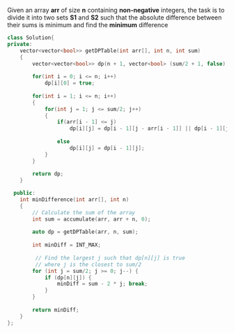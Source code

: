 Given an array **arr** of size **n** containing **non-negative** integers, the task is to divide it into two sets **S1** and **S2** such that the absolute difference between their sums is minimum and find the **minimum** difference
```cpp
class Solution{
private:
    vector<vector<bool>> getDPTable(int arr[], int n, int sum) 
    {
        vector<vector<bool>> dp(n + 1, vector<bool> (sum/2 + 1, false));
        
        for(int i = 0; i <= n; i++) 
            dp[i][0] = true;
        
        for(int i = 1; i <= n; i++) 
        {
            for(int j = 1; j <= sum/2; j++) 
            {
                if(arr[i - 1] <= j)
                    dp[i][j] = dp[i - 1][j - arr[i - 1]] || dp[i - 1][j];
                
                else
                    dp[i][j] = dp[i - 1][j]; 
            }
        }
        
        return dp;
    }

  public:
	int minDifference(int arr[], int n)  
    { 
	    // Calculate the sum of the array
	    int sum = accumulate(arr, arr + n, 0);  
	    
	    auto dp = getDPTable(arr, n, sum);
        
        int minDiff = INT_MAX;
        
         // Find the largest j such that dp[n][j] is true 
         // where j is the closest to sum/2
        for (int j = sum/2; j >= 0; j--) {
            if (dp[n][j]) {
                minDiff = sum - 2 * j; break;
            }
        }
         
	    return minDiff;
	} 
};
```